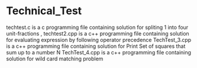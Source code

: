 # Technical_Test

techtest.c is a c programming file containing solution for spliting 1 into four unit-fractions ,
techtest2.cpp is a c++ programming file containing solution for evaluating expression by following operator precedence
TechTest_3.cpp is a c++ programming file containing solution for Print Set of squares that sum up to a number N
TechTest_4.cpp is a c++ programming file containing solution for wild card matching problem
